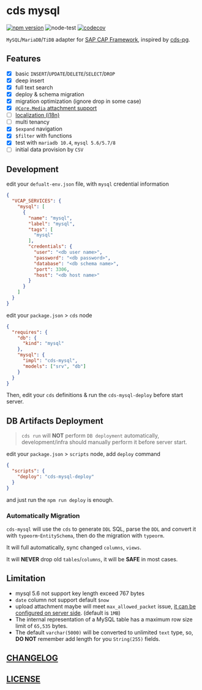 # cds mysql

[![npm version](https://img.shields.io/npm/v/cds-mysql?label=cds-mysql)](https://www.npmjs.com/package/cds-mysql)
![node-test](https://github.com/Soontao/cds-mysql/workflows/node-test/badge.svg)
[![codecov](https://codecov.io/gh/Soontao/cds-mysql/branch/main/graph/badge.svg?token=xTt6AaHeuu)](https://codecov.io/gh/Soontao/cds-mysql)

`MySQL`/`MariaDB`/`TiDB` adapter for [SAP CAP Framework](https://cap.cloud.sap/docs/about/), inspired by [cds-pg](https://github.com/sapmentors/cds-pg).


## Features

- [x] basic `INSERT`/`UPDATE`/`DELETE`/`SELECT`/`DROP`
- [x] deep insert
- [x] full text search
- [x] deploy & schema migration
- [x] migration optimization (ignore drop in some case)
- [x] [`@Core.Media` attachment support](https://cap.cloud.sap/docs/guides/generic#serving-media-data)
- [ ] [localization (i18n)](https://cap.cloud.sap/docs/guides/localized-data)
- [ ] multi tenancy
- [x] `$expand` navigation
- [x] `$filter` with functions
- [x] test with `mariadb 10.4`, `mysql 5.6/5.7/8`
- [ ] initial data provision by `CSV`

## Development

edit your `defualt-env.json` file, with `mysql` credential information

```json
{
  "VCAP_SERVICES": {
    "mysql": [
      {
        "name": "mysql",
        "label": "mysql",
        "tags": [
          "mysql"
        ],
        "credentials": {
          "user": "<db user name>",
          "password": "<db password>",
          "database": "<db schema name>",
          "port": 3306,
          "host": "<db host name>"
        }
      }
    ]
  }
}
```

edit your `package.json` > `cds` node

```json
{
  "requires": {
    "db": {
      "kind": "mysql"
    },
    "mysql": {
      "impl": "cds-mysql",
      "models": ["srv", "db"]
    }
  }
}
```

Then, edit your `cds` definitions & run the `cds-mysql-deploy` before start server.


## DB Artifacts Deployment

> `cds run` will **NOT** perform `DB deployment` automatically, development/infra should manually perform it before server start. 

edit your `package.json` > `scripts` node, add `deploy` command

```json
{
  "scripts": {
    "deploy": "cds-mysql-deploy"
  }
}
```

and just run the `npm run deploy` is enough.

### Automatically Migration

`cds-mysql` will use the `cds` to generate `DDL` SQL, parse the `DDL` and convert it with `typeorm`-`EntitySchema`, then do the migration with `typeorm`. 

It will full automatically, sync changed `columns`, `views`.

It will **NEVER** drop old `tables`/`columns`, it will be **SAFE** in most cases.


## Limitation

* mysql 5.6 not support key length exceed 767 bytes
* `date` column not support default `$now`
* upload attachment maybe will meet `max_allowed_packet` issue, [it can be configured on server side](https://dev.mysql.com/doc/refman/8.0/en/packet-too-large.html). (default is `1MB`)
* The internal representation of a MySQL table has a maximum row size limit of `65,535` bytes.
* The default `varchar(5000)` will be converted to unlimited `text` type, so, **DO NOT** remember add length for you `String(255)` fields.

## [CHANGELOG](./CHANGELOG.md)
## [LICENSE](./LICENSE)
